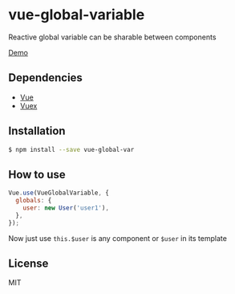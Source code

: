 # vue-global-variable

Reactive global variable can be sharable between components

[Demo](https://mudin.github.io/vue-global-var-demo/)

## Dependencies

- [Vue](https://github.com/vuejs/vue)
- [Vuex](https://github.com/vuejs/vuex)

## Installation

```bash
$ npm install --save vue-global-var
```

## How to use

```js
Vue.use(VueGlobalVariable, {
  globals: {
    user: new User('user1'),
  },
});
```

Now just use `this.$user` is any component or `$user` in its template

## License

MIT
